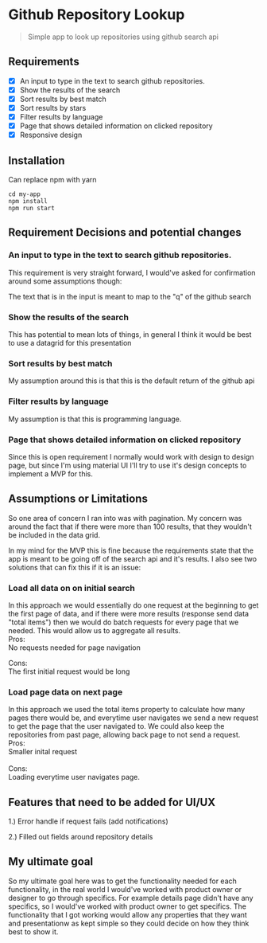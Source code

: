 # Github Repository Lookup

> Simple app to look up repositories using github search api

## Requirements

- [X] An input to type in the text to search github repositories.
- [X] Show the results of the search
- [X] Sort results by best match
- [X] Sort results by stars
- [X] Filter results by language
- [X] Page that shows detailed information on clicked repository
- [X] Responsive design

## Installation

Can replace npm with yarn
```
cd my-app
npm install
npm run start
```

## Requirement Decisions and potential changes

### An input to type in the text to search github repositories.

This requirement is very straight forward, I would've asked for confirmation around some assumptions though:<br>

The text that is in the input is meant to map to the "q" of the github search

### Show the results of the search

This has potential to mean lots of things, in general I think it would be best to use a datagrid for this presentation

### Sort results by best match

My assumption around this is that this is the default return of the github api

### Filter results by language

My assumption is that this is programming language.

### Page that shows detailed information on clicked repository

Since this is open requirement I normally would work with design to design page, but since I'm using material UI I'll try to use
it's design concepts to implement a MVP for this.

## Assumptions or Limitations

So one area of concern I ran into was with pagination. My concern was around the fact that if there were more than 100 results,
that they wouldn't be included in the data grid.<br>

In my mind for the MVP this is fine because the requirements state that the app is meant to be going off of the search api and it's results. I also see two solutions that can fix this if it is an issue:

### Load all data on on initial search

In this approach we would essentially do one request at the beginning to get the first page of data, and if there were more results (response send data "total items") then we would do batch requests for every page that we needed. This would allow us to aggregate all results.
<br>
Pros:<br>
No requests needed for page navigation

Cons:<br>
The first initial request would be long

### Load page data on next page

In this approach we used the total items property to calculate how many pages there would be, and everytime user navigates we send a new request to get the page that the user navigated to. We could also keep the repositories from past page, allowing back page to not send a request.
<br>
Pros:<br>
Smaller inital request<br>
<br>
Cons:<br>
Loading everytime user navigates page.

## Features that need to be added for UI/UX

1.) Error handle if request fails (add notifications)

2.) Filled out fields around repository details

## My ultimate goal

So my ultimate goal here was to get the functionality needed for each functionality, in the real world I would've worked with product owner or designer to go through specifics. For example details page didn't have any specifics, so I would've worked with product owner to get specifics. The functionality that I got working would allow any properties that they want and presentationw as kept simple so they could decide on how they think best to show it.